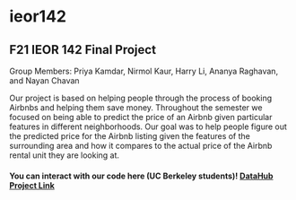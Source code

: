 # ieor142
## F21 IEOR 142 Final Project
Group Members: Priya Kamdar, Nirmol Kaur, Harry Li, Ananya Raghavan, and Nayan Chavan 

Our project is based on helping people through the process of booking Airbnbs and helping them save money. Throughout the semester we focused on being able to predict the price of an Airbnb given particular features in different neighborhoods. Our goal was to help people figure out the predicted price for the Airbnb listing given the features of the surrounding area and how it compares to the actual price of the Airbnb rental unit they are looking at. 

#### You can interact with our code here (UC Berkeley students)! [DataHub Project Link](https://datahub.berkeley.edu/hub/user-redirect/interact?account=nayanchavan&repo=ieor142&branch=main&subpath=ieor-142-final-project.ipynb)
